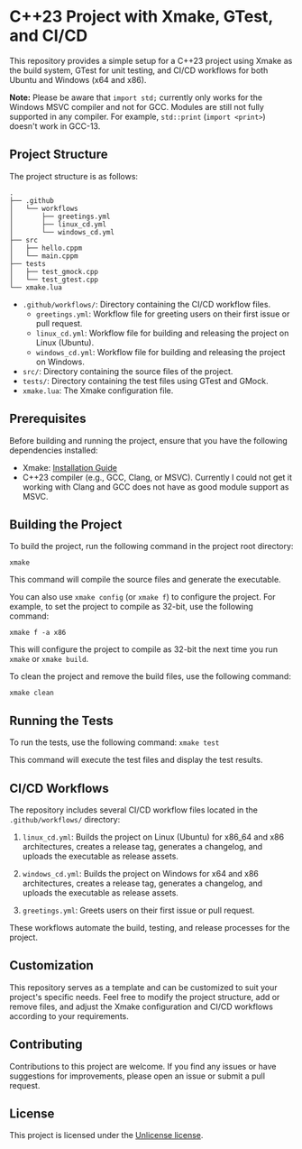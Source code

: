 # C++23 Project with Xmake, GTest, and CI/CD

This repository provides a simple setup for a C++23 project using Xmake as the build system, GTest for unit testing, and CI/CD workflows for both Ubuntu and Windows (x64 and x86).

**Note:** Please be aware that `import std;` currently only works for the Windows MSVC compiler and not for GCC. Modules are still not fully supported in any compiler. For example, `std::print` (`import <print>`) doesn't work in GCC-13.

## Project Structure

The project structure is as follows:
```
.
├── .github
│   └── workflows
│       ├── greetings.yml
│       ├── linux_cd.yml
│       └── windows_cd.yml
├── src
│   ├── hello.cppm
│   └── main.cppm
├── tests
│   ├── test_gmock.cpp
│   └── test_gtest.cpp
└── xmake.lua
```
- `.github/workflows/`: Directory containing the CI/CD workflow files.
  - `greetings.yml`: Workflow file for greeting users on their first issue or pull request.
  - `linux_cd.yml`: Workflow file for building and releasing the project on Linux (Ubuntu).
  - `windows_cd.yml`: Workflow file for building and releasing the project on Windows.
- `src/`: Directory containing the source files of the project.
- `tests/`: Directory containing the test files using GTest and GMock.
- `xmake.lua`: The Xmake configuration file.

## Prerequisites

Before building and running the project, ensure that you have the following dependencies installed:

- Xmake: [Installation Guide](https://xmake.io/#/guide/installation)
- C++23 compiler (e.g., GCC, Clang, or MSVC). Currently I could not get it working with Clang and GCC does not have as good module support as MSVC.

## Building the Project

To build the project, run the following command in the project root directory:

```xmake```

This command will compile the source files and generate the executable.

You can also use `xmake config` (or `xmake f`) to configure the project. For example, to set the project to compile as 32-bit, use the following command:

```xmake f -a x86```

This will configure the project to compile as 32-bit the next time you run `xmake` or `xmake build`.

To clean the project and remove the build files, use the following command:

```xmake clean```

## Running the Tests

To run the tests, use the following command:
```xmake test```

This command will execute the test files and display the test results.

## CI/CD Workflows

The repository includes several CI/CD workflow files located in the `.github/workflows/` directory:

1. `linux_cd.yml`: Builds the project on Linux (Ubuntu) for x86_64 and x86 architectures, creates a release tag, generates a changelog, and uploads the executable as release assets.

2. `windows_cd.yml`: Builds the project on Windows for x64 and x86 architectures, creates a release tag, generates a changelog, and uploads the executable as release assets.

3. `greetings.yml`: Greets users on their first issue or pull request.

These workflows automate the build, testing, and release processes for the project.

## Customization

This repository serves as a template and can be customized to suit your project's specific needs. Feel free to modify the project structure, add or remove files, and adjust the Xmake configuration and CI/CD workflows according to your requirements.

## Contributing

Contributions to this project are welcome. If you find any issues or have suggestions for improvements, please open an issue or submit a pull request.

## License

This project is licensed under the [Unlicense license](LICENSE).
